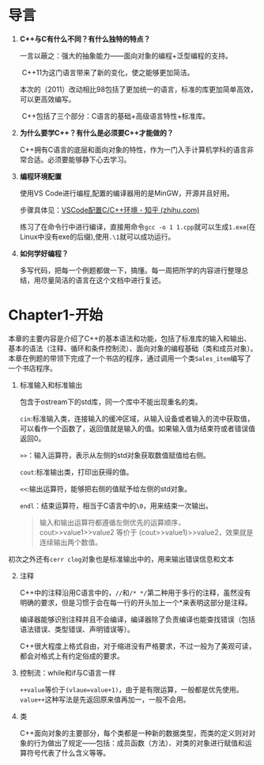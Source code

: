 # 导言

1. **C++与C有什么不同？有什么独特的特点？**

   一言以蔽之：强大的抽象能力——面向对象的编程+泛型编程的支持。

   ​	C++11为这门语言带来了新的变化，使之能够更加简洁。

   ​	本次的（2011）改动相比98包括了更加统一的语言，标准的库更加简单高效，可以更高效编写。

   ​	C++包括了三个部分：C语言的基础+高级语言特性+标准库。

2. **为什么要学C++？有什么是必须要C++才能做的？**

      C++拥有C语言的底层和面向对象的特性，作为一门入手计算机学科的语言非常合适。必须要能够静下心去学习。

3. **编程环境配置**

   使用VS Code进行编程,配置的编译器用的是MinGW，开源并且好用。

   步骤具体见：[VSCode配置C/C++环境 - 知乎 (zhihu.com)](https://zhuanlan.zhihu.com/p/87864677)

   练习了在命令行中进行编译，直接用命令`gcc -o 1 1.cpp`就可以生成`1.exe`(在Linux中没有exe的后缀),使用`.\1`就可以成功运行。

4. **如何学好编程？**

      多写代码，把每一个例题都做一下，搞懂。每一周把所学的内容进行整理总结，用尽量简洁的语言在这个文档中进行复述。



# Chapter1-开始

本章的主要内容是介绍了C++的基本语法和功能，包括了标准库的输入和输出、基本的语法（注释、循环和条件控制流）、面向对象的编程基础（类和成员对象）。本章在例题的带领下完成了一个书店的程序，通过调用一个类`Sales_item`编写了一个书店程序。

1. 标准输入和标准输出

   包含于ostream下的std库，同一个库中不能出现重名的类。

   `cin`:标准输入类，连接输入的缓冲区域，从输入设备或者输入的流中获取值，可以看作一个函数了，返回值就是输入的值。如果输入值为结束符或者错误值返回0。

   `>>`：输入运算符，表示从左侧的std对象获取数值赋值给右侧。

   `cout`:标准输出类，打印出获得的值。

   `<<`:输出运算符，能够把右侧的值赋予给左侧的std对象。

   `endl`：结束运算符，相当于C语言中的`\0`，用来结束一次输出。

   > 输入和输出运算符都遵循左侧优先的运算顺序，cout>>value1>>value2 等价于 (cout>>value1)>>value2，效果就是连续输出两个数值。

​	初次之外还有`cerr clog`对象也是标准输出中的，用来输出错误信息和文本

2. 注释

   C++中的注释沿用C语言中的，`//`和`/* */`第二种用于多行的注释，虽然没有明确的要求，但是习惯于会在每一行的开头加上一个*来表明这部分是注释。

   编译器能够识别注释并且不会编译，编译器除了负责编译也能查找错误（包括语法错误、类型错误、声明错误等）。

   C++很大程度上格式自由，对于缩进没有严格要求，不过一般为了美观可读，都会对格式上有约定俗成的要求。

3. 控制流：while和if与C语言一样

   `++value`等价于`(vlaue=value+1)`，由于是有限运算，一般都是优先使用。`value++`这种写法是先返回原来值再加一，一般不会用。

4. 类

   C++面向对象的主要部分，每个类都是一种新的数据类型，而类的定义则对对象的行为做出了规定——包括：成员函数（方法）、对类的对象进行赋值和运算符号代表了什么含义等等。



